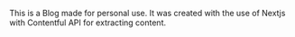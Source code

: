 This is a Blog made for personal use. It was created with the use of Nextjs with Contentful API for extracting content.